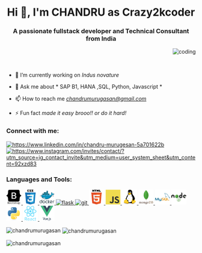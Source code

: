
<h1 align="center">Hi 👋, I'm CHANDRU  as Crazy2kcoder</h1>
<h3 align="center">A passionate fullstack developer and Technical Consultant from India</h3>
<img align="right" alt="coding" with="400" src="https://media.giphy.com/media/RbDKaczqWovIugyJmW/giphy.gif">
<p align="left"> <img src="https://komarev.com/ghpvc/?username=sumyla&label=Profile%20views&color=0e75b6&style=flat" alt="" /> </p>

<p align="left"> <a href="https://twitter.com/" target="blank"><img src="https://img.shields.io/twitter/follow/?logo=twitter&style=for-the-badge" alt="" /></a> </p>

- 🔭 I’m currently working on *Indus novature*

- 💬 Ask me about * SAP B1, HANA ,SQL, Python, Javascript  *

- 📫 How to reach me *chandrumurugasan@gmail.com*

- ⚡ Fun fact *made it easy brooo!! or do it hard!*

<h3 align="left">Connect with me:</h3>
<p align="left">
<a href="https://linkedin.com/in/https://www.linkedin.com/in/chandru-murugesan-5a701622b" target="blank"><img align="center" src="https://raw.githubusercontent.com/rahuldkjain/github-profile-readme-generator/master/src/images/icons/Social/linked-in-alt.svg" alt="https://www.linkedin.com/in/chandru-murugesan-5a701622b" height="30" width="40" /></a>
<a href="https://instagram.com/https://www.instagram.com/invites/contact/?utm_source=ig_contact_invite&utm_medium=user_system_sheet&utm_content=92xzd83" target="blank"><img align="center" src="https://raw.githubusercontent.com/rahuldkjain/github-profile-readme-generator/master/src/images/icons/Social/instagram.svg" alt="https://www.instagram.com/invites/contact/?utm_source=ig_contact_invite&utm_medium=user_system_sheet&utm_content=92xzd83" height="30" width="40" /></a></p>

<h3 align="left">Languages and Tools:</h3>
<p align="left"> <a href="https://getbootstrap.com" target="_blank" rel="noreferrer"> <img src="https://raw.githubusercontent.com/devicons/devicon/master/icons/bootstrap/bootstrap-plain-wordmark.svg" alt="bootstrap" width="40" height="40"/> </a> <a href="https://www.w3schools.com/css/" target="_blank" rel="noreferrer"> <img src="https://raw.githubusercontent.com/devicons/devicon/master/icons/css3/css3-original-wordmark.svg" alt="css3" width="40" height="40"/> </a> <a href="https://www.docker.com/" target="_blank" rel="noreferrer"> <img src="https://raw.githubusercontent.com/devicons/devicon/master/icons/docker/docker-original-wordmark.svg" alt="docker" width="40" height="40"/> </a> <a href="https://flask.palletsprojects.com/" target="_blank" rel="noreferrer"> <img src="https://www.vectorlogo.zone/logos/pocoo_flask/pocoo_flask-icon.svg" alt="flask" width="40" height="40"/> </a> <a href="https://git-scm.com/" target="_blank" rel="noreferrer"> <img src="https://www.vectorlogo.zone/logos/git-scm/git-scm-icon.svg" alt="git" width="40" height="40"/> </a> <a href="https://www.w3.org/html/" target="_blank" rel="noreferrer"> <img src="https://raw.githubusercontent.com/devicons/devicon/master/icons/html5/html5-original-wordmark.svg" alt="html5" width="40" height="40"/> </a> <a href="https://developer.mozilla.org/en-US/docs/Web/JavaScript" target="_blank" rel="noreferrer"> <img src="https://raw.githubusercontent.com/devicons/devicon/master/icons/javascript/javascript-original.svg" alt="javascript" width="40" height="40"/> </a> <a href="https://www.linux.org/" target="_blank" rel="noreferrer"> <img src="https://raw.githubusercontent.com/devicons/devicon/master/icons/linux/linux-original.svg" alt="linux" width="40" height="40"/> </a> <a href="https://www.mongodb.com/" target="_blank" rel="noreferrer"> <img src="https://raw.githubusercontent.com/devicons/devicon/master/icons/mongodb/mongodb-original-wordmark.svg" alt="mongodb" width="40" height="40"/> </a> <a href="https://www.mysql.com/" target="_blank" rel="noreferrer"> <img src="https://raw.githubusercontent.com/devicons/devicon/master/icons/mysql/mysql-original-wordmark.svg" alt="mysql" width="40" height="40"/> </a> <a href="https://nodejs.org" target="_blank" rel="noreferrer"> <img src="https://raw.githubusercontent.com/devicons/devicon/master/icons/nodejs/nodejs-original-wordmark.svg" alt="nodejs" width="40" height="40"/> </a> <a href="https://www.python.org" target="_blank" rel="noreferrer"> <img src="https://raw.githubusercontent.com/devicons/devicon/master/icons/python/python-original.svg" alt="python" width="40" height="40"/> </a> <a href="https://reactjs.org/" target="_blank" rel="noreferrer"> <img src="https://raw.githubusercontent.com/devicons/devicon/master/icons/react/react-original-wordmark.svg" alt="react" width="40" height="40"/> </a> <a href="https://vuejs.org/" target="_blank" rel="noreferrer"> <img src="https://raw.githubusercontent.com/devicons/devicon/master/icons/vuejs/vuejs-original-wordmark.svg" alt="vuejs" width="40" height="40"/> </a> </p>
<p><img align="left" src="https://github-readme-stats.vercel.app/api/top-langs?username=chandrumurugasan&show_icons=true&locale=en&layout=compact" alt="chandrumurugasan" /></p>

<p>&nbsp;<img align="center" src="https://github-readme-stats.vercel.app/api?username=chandrumurugasan&show_icons=true&locale=en" alt="chandrumurugasan" /></p>

<p><img align="center" src="https://github-readme-streak-stats.herokuapp.com/?user=chandrumurugasan&" alt="chandrumurugasan" /></p>
